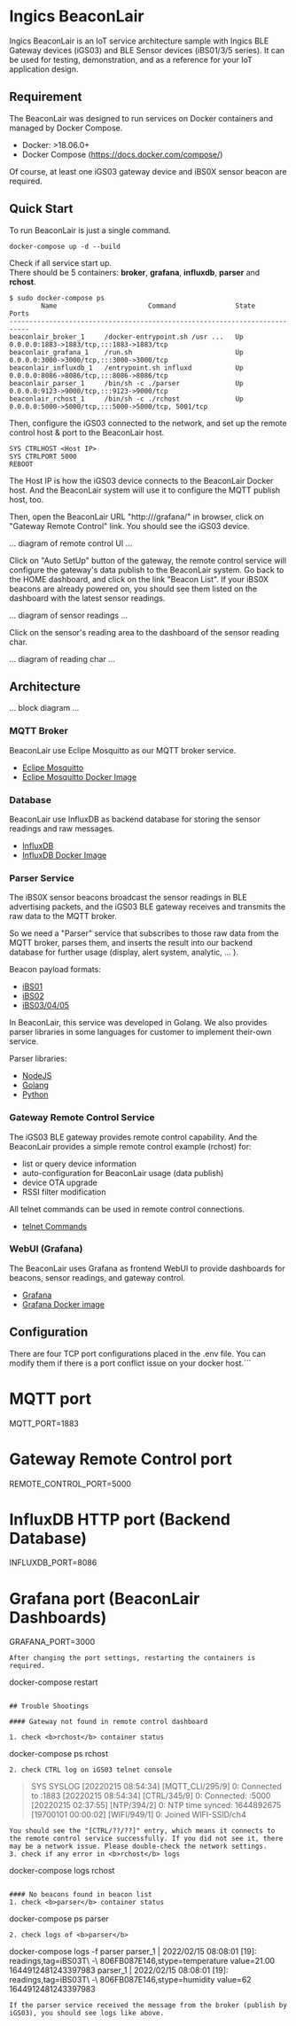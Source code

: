 # Ingics BeaconLair

Ingics BeaconLair is an IoT service architecture sample with Ingics BLE Gateway devices (iGS03) and BLE Sensor devices (iBS01/3/5 series). It can be used for testing, demonstration, and as a reference for your IoT application design.

## Requirement

The BeaconLair was designed to run services on Docker containers and managed by Docker Compose.
- Docker:  >18.06.0+
- Docker Compose (https://docs.docker.com/compose/)

Of course, at least one iGS03 gateway device and iBS0X sensor beacon are required.

## Quick Start

To run BeaconLair is just a single command.
```
docker-compose up -d --build
```

Check if all service start up.</br>
There should be 5 containers: <b>broker</b>, <b>grafana</b>, <b>influxdb</b>, <b>parser</b> and <b>rchost</b>.
```
$ sudo docker-compose ps
        Name                       Command               State                         Ports
---------------------------------------------------------------------------
beaconlair_broker_1     /docker-entrypoint.sh /usr ...   Up      0.0.0.0:1883->1883/tcp,:::1883->1883/tcp
beaconlair_grafana_1    /run.sh                          Up      0.0.0.0:3000->3000/tcp,:::3000->3000/tcp
beaconlair_influxdb_1   /entrypoint.sh influxd           Up      0.0.0.0:8086->8086/tcp,:::8086->8086/tcp
beaconlair_parser_1     /bin/sh -c ./parser              Up      0.0.0.0:9123->9000/tcp,:::9123->9000/tcp
beaconlair_rchost_1     /bin/sh -c ./rchost              Up      0.0.0.0:5000->5000/tcp,:::5000->5000/tcp, 5001/tcp
```

Then, configure the iGS03 connected to the network, and set up the remote control host & port to the BeaconLair host.
```
SYS CTRLHOST <Host IP>
SYS CTRLPORT 5000
REBOOT
```
The Host IP is how the iGS03 device connects to the BeaconLair Docker host. And the BeaconLair system will use it to configure the MQTT publish host, too.

Then, open the BeaconLair URL "http://<Host IP>/grafana/" in browser, click on "Gateway Remote Control" link. You should see the iGS03 device.

... diagram of remote control UI ...

Click on "Auto SetUp" button of the gateway, the remote control service will configure the gateway's data publish to the BeaconLair system. Go back to the HOME dashboard, and click on the link "Beacon List". If your iBS0X beacons are already powered on, you should see them listed on the dashboard with the latest sensor readings.

... diagram of sensor readings ...

Click on the sensor's reading area to the dashboard of the sensor reading char.

... diagram of reading char ...

## Architecture

... block diagram ...

### MQTT Broker

BeaconLair use Eclipe Mosquitto as our MQTT broker service.
- [Eclipe Mosquitto](https://mosquitto.org/)
- [Eclipe Mosquitto Docker Image](https://hub.docker.com/_/eclipse-mosquitto)

### Database

BeaconLair use InfluxDB as backend database for storing the sensor readings and raw messages.
- [InfluxDB](https://www.influxdata.com/)
- [InfluxDB Docker Image](https://hub.docker.com/_/influxdb)

### Parser Service

The iBS0X sensor beacons broadcast the sensor readings in BLE advertising packets, and the iGS03 BLE gateway receives and transmits the raw data to the MQTT broker.

So we need a "Parser" service that subscribes to those raw data from the MQTT broker, parses them, and inserts the result into our backend database for further usage (display, alert system, analytic, ... ).

Beacon payload formats:
- [iBS01](https://www.ingics.com/doc/Beacon/BC0034_iBS_Sensor_Beacon_Payload.pdf)
- [iBS02](https://www.ingics.com/doc/Beacon/BC0034_iBS_Sensor_Beacon_Payload.pdf)
- [iBS03/04/05](https://www.ingics.com/doc/Beacon/BC0034_iBS_Sensor_Beacon_Payload.pdf)

In BeaconLair, this service was developed in Golang. We also provides parser libraries in some languages for customer to implement their-own service.

Parser libraries:
- [NodeJS](https://github.com/ingics/ingics-message-parser)
- [Golang](https://github.com/ingics/ingics-parser-go)
- [Python](https://github.com/ingics/ingics-message-parser-py)

### Gateway Remote Control Service

The iGS03 BLE gateway provides remote control capability. And the BeaconLair provides a simple remote control example (rchost) for:
- list or query device information
- auto-configuration for BeaconLair usage (data publish)
- device OTA upgrade
- RSSI filter modification

All telnet commands can be used in remote control connections.
- [telnet Commands](https://www.ingics.com/doc/Gateway/GW0017_iGS03_Telnet_Command.pdf)

### WebUI (Grafana)

The BeaconLair uses Grafana as frontend WebUI to provide dashboards for beacons, sensor readings, and gateway control.
- [Grafana](https://grafana.com/)
- [Grafana Docker image](https://hub.docker.com/r/grafana/grafana-enterprise)

## Configuration

There are four TCP port configurations placed in the .env file.
You can modify them if there is a port conflict issue on your docker host.```
# MQTT port
MQTT_PORT=1883

# Gateway Remote Control port
REMOTE_CONTROL_PORT=5000

# InfluxDB HTTP port (Backend Database)
INFLUXDB_PORT=8086

# Grafana port (BeaconLair Dashboards)
GRAFANA_PORT=3000
```
After changing the port settings, restarting the containers is required.
```
docker-compose restart
```

## Trouble Shootings

#### Gateway not found in remote control dashboard

1. check <b>rchost</b> container status
   ```
   docker-compose ps rchost
   ```
2. check CTRL log on iGS03 telnet console
   ```
   > SYS SYSLOG
   [20220215 08:54:34] [MQTT_CLI/295/9] 0: Connected to <Host IP>:1883
   [20220215 08:54:34] [CTRL/345/9] 0: Connected: <Host IP>:5000
   [20220215 02:37:55] [NTP/394/2] 0: NTP time synced: 1644892675
   [19700101 00:00:02] [WIFI/949/1] 0: Joined WIFI-SSID/ch4
   ```
   You should see the "[CTRL/??/??]" entry, which means it connects to the remote control service successfully. If you did not see it, there may be a network issue. Please double-check the network settings.
3. check if any error in <b>rchost</b> logs
   ```
   docker-compose logs rchost
   ```

#### No beacons found in beacon list
1. check <b>parser</b> container status
   ```
   docker-compose ps parser
   ```
2. check logs of <b>parser</b>
   ```
   docker-compose logs -f parser
   parser_1    | 2022/02/15 08:08:01 [19]: readings,tag=iBS03T\ -\ 806FB087E146,stype=temperature value=21.00 1644912481243397983
   parser_1    | 2022/02/15 08:08:01 [19]: readings,tag=iBS03T\ -\ 806FB087E146,stype=humidity value=62 1644912481243397983
   ```
   If the parser service received the message from the broker (publish by iGS03), you should see logs like above.
